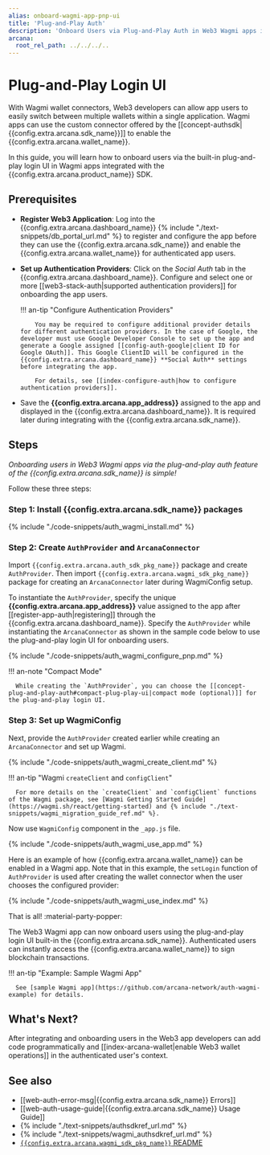 ```yaml
---
alias: onboard-wagmi-app-pnp-ui
title: 'Plug-and-Play Auth'
description: 'Onboard Users via Plug-and-Play Auth in Web3 Wagmi apps integrated with the Arcana Auth and Arcana Auth Wagmi SDKs using the instructions listed here.'
arcana:
  root_rel_path: ../../../..
---
```


# Plug-and-Play Login UI 

With Wagmi wallet connectors, Web3 developers can allow app users to easily switch between multiple wallets within a single application. Wagmi apps can use the custom connector offered by the [[concept-authsdk| {{config.extra.arcana.sdk_name}}]] to enable the {{config.extra.arcana.wallet_name}}.

In this guide, you will learn how to onboard users via the built-in plug-and-play login UI in Wagmi apps integrated with the {{config.extra.arcana.product_name}} SDK.

## Prerequisites

* **Register Web3 Application**: Log into the {{config.extra.arcana.dashboard_name}} {% include "./text-snippets/db_portal_url.md" %} to register and configure the app before they can use the {{config.extra.arcana.sdk_name}} and enable the {{config.extra.arcana.wallet_name}} for authenticated app users.

* **Set up Authentication Providers**: Click on the *Social Auth* tab in the {{config.extra.arcana.dashboard_name}}. Configure and select one or more [[web3-stack-auth|supported authentication providers]] for onboarding the app users.

    !!! an-tip "Configure Authentication Providers"

          You may be required to configure additional provider details for different authentication providers. In the case of Google, the developer must use Google Developer Console to set up the app and generate a Google assigned [[config-auth-google|client ID for Google OAuth]]. This Google ClientID will be configured in the {{config.extra.arcana.dashboard_name}} **Social Auth** settings before integrating the app.

          For details, see [[index-configure-auth|how to configure authentication providers]].

* Save the **{{config.extra.arcana.app_address}}** assigned to the app and displayed in the {{config.extra.arcana.dashboard_name}}. It is required later during integrating with the {{config.extra.arcana.sdk_name}}.

## Steps

*Onboarding users in Web3 Wagmi apps via the plug-and-play auth feature of the {{config.extra.arcana.sdk_name}} is simple!*

Follow these three steps:

### Step 1: Install {{config.extra.arcana.sdk_name}} packages

{% include "./code-snippets/auth_wagmi_install.md" %}

### Step 2: Create `AuthProvider` and `ArcanaConnector`

Import `{{config.extra.arcana.auth_sdk_pkg_name}}` package and create `AuthProvider`. Then import `{{config.extra.arcana.wagmi_sdk_pkg_name}}` package for creating an `ArcanaConnector` later during WagmiConfig setup.

To instantiate the `AuthProvider`, specify the unique **{{config.extra.arcana.app_address}}** value assigned to the app after [[register-app-auth|registering]] through the {{config.extra.arcana.dashboard_name}}. Specify the `AuthProvider` while instantiating the `ArcanaConnector` as shown in the sample code below to use the plug-and-play login UI for onboarding users.

{% include "./code-snippets/auth_wagmi_configure_pnp.md" %}

!!! an-note "Compact Mode"

      While creating the `AuthProvider`, you can choose the [[concept-plug-and-play-auth#compact-plug-play-ui|compact mode (optional)]] for the plug-and-play login UI.

### Step 3: Set up WagmiConfig

Next, provide the `AuthProvider` created earlier while creating an `ArcanaConnector` and set up Wagmi.

{% include "./code-snippets/auth_wagmi_create_client.md" %}

!!! an-tip "Wagmi `createClient` and `configClient`"

      For more details on the `createClient` and `configClient` functions of the Wagmi package, see [Wagmi Getting Started Guide](https://wagmi.sh/react/getting-started) and {% include "./text-snippets/wagmi_migration_guide_ref.md" %}.

Now use `WagmiConfig` component in the `_app.js` file.

{% include "./code-snippets/auth_wagmi_use_app.md" %}

Here is an example of how {{config.extra.arcana.wallet_name}} can be enabled in a Wagmi app. Note that in this example, the `setLogin` function of `AuthProvider` is used after creating the wallet connector when the user chooses the configured provider:

{% include "./code-snippets/auth_wagmi_use_index.md" %}

That is all! :material-party-popper:

The Web3 Wagmi app can now onboard users using the plug-and-play login UI built-in the {{config.extra.arcana.sdk_name}}. Authenticated users can instantly access the {{config.extra.arcana.wallet_name}} to sign blockchain transactions.

!!! an-tip "Example: Sample Wagmi App"

      See [sample Wagmi app](https://github.com/arcana-network/auth-wagmi-example) for details.

## What's Next?

After integrating and onboarding users in the Web3 app developers can add code programmatically and [[index-arcana-wallet|enable Web3 wallet operations]] in the authenticated user's context.

## See also

* [[web-auth-error-msg|{{config.extra.arcana.sdk_name}} Errors]]
* [[web-auth-usage-guide|{{config.extra.arcana.sdk_name}} Usage Guide]]
* {% include "./text-snippets/authsdkref_url.md" %}
* {% include "./text-snippets/wagmi_authsdkref_url.md" %}
* [`{{config.extra.arcana.wagmi_sdk_pkg_name}}` README](https://github.com/arcana-network/auth-react/blob/main/README.md)

